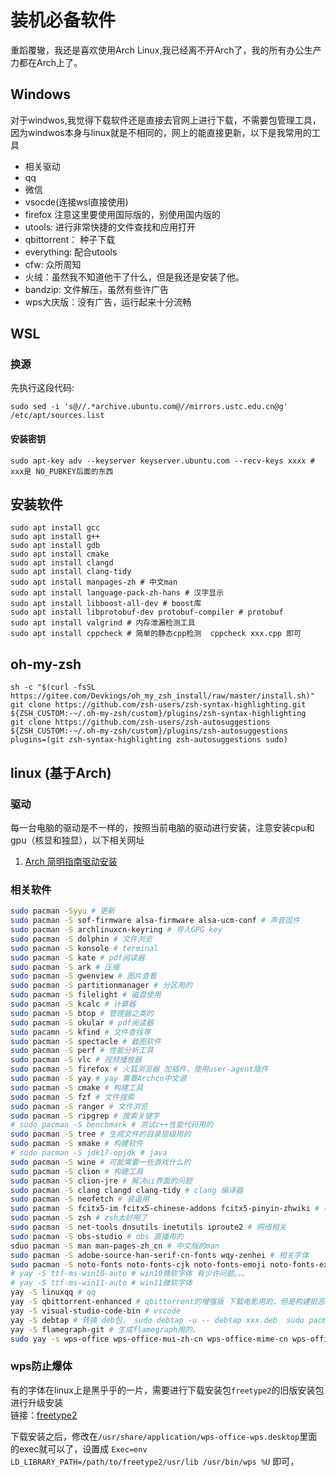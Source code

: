 # 装机必备软件

重蹈覆辙，我还是喜欢使用Arch Linux,我已经离不开Arch了，我的所有办公生产力都在Arch上了。

## Windows

对于windwos,我觉得下载软件还是直接去官网上进行下载，不需要包管理工具，因为windwos本身与linux就是不相同的，网上的能直接更新，以下是我常用的工具

- 相关驱动
- qq
- 微信
- vsocde(连接wsl直接使用)
- firefox 注意这里要使用国际版的，别使用国内版的
- utools: 进行非常快捷的文件查找和应用打开
- qbittorrent： 种子下载
- everything: 配合utools
- cfw: 众所周知
- 火绒：虽然我不知道他干了什么，但是我还是安装了他。
- bandzip: 文件解压，虽然有些许广告
- wps大庆版：没有广告，运行起来十分流畅

## WSL

### 换源

先执行这段代码:

```shell
sudo sed -i 's@//.*archive.ubuntu.com@//mirrors.ustc.edu.cn@g' /etc/apt/sources.list
```

#### 安装密钥

```shell
sudo apt-key adv --keyserver keyserver.ubuntu.com --recv-keys xxxx # xxx是 NO_PUBKEY后面的东西
```

## 安装软件


```shell
sudo apt install gcc
sudo apt install g++
sudo apt install gdb
sudo apt install cmake
sudo apt install clangd 
sudo apt install clang-tidy
sudo apt install manpages-zh # 中文man
sudo apt install language-pack-zh-hans # 汉字显示
sudo apt install libboost-all-dev # boost库
sudo apt install libprotobuf-dev protobuf-compiler # protobuf
sudo apt install valgrind # 内存泄漏检测工具
sudo apt install cppcheck # 简单的静态cpp检测  cppcheck xxx.cpp 即可
```

## oh-my-zsh

```shell
sh -c "$(curl -fsSL https://gitee.com/Devkings/oh_my_zsh_install/raw/master/install.sh)"
git clone https://github.com/zsh-users/zsh-syntax-highlighting.git ${ZSH_CUSTOM:-~/.oh-my-zsh/custom}/plugins/zsh-syntax-highlighting
git clone https://github.com/zsh-users/zsh-autosuggestions ${ZSH_CUSTOM:-~/.oh-my-zsh/custom}/plugins/zsh-autosuggestions
plugins=(git zsh-syntax-highlighting zsh-autosuggestions sudo)
```

## linux (基于Arch)

### 驱动

每一台电脑的驱动是不一样的，按照当前电脑的驱动进行安装，注意安装cpu和gpu（核显和独显），以下相关网址

1. [Arch 简明指南驱动安装](https://arch.icekylin.online/guide/rookie/graphic-driver.html)

### 相关软件

```bash
sudo pacman -Syyu # 更新
sudo pacman -S sof-firmware alsa-firmware alsa-ucm-conf # 声音固件
sudo pacman -S archlinuxcn-keyring # 导入GPG key
sudo pacman -S dolphin # 文件浏览
sudo pacman -S konsole # terminal
sudo pacman -S kate # pdf阅读器
sudo pacman -S ark # 压缩
sudo pacman -S gwenview # 图片查看 
sudo pacman -S partitionmanager # 分区用的
sudo pacman -S filelight # 磁盘使用
sudo pacman -S kcalc # 计算器 
sudo pacman -S btop # 管理器之类的
sudo pacman -S okular # pdf阅读器
sudo pacamn -S kfind # 文件查找等
sudo pacman -S spectacle # 截图软件
sudo pacman -S perf # 性能分析工具
sudo pacman -S vlc # 视频播放器
sudo pacman -S firefox # 火狐浏览器 加插件，使用user-agent插件
sudo pacman -S yay # yay 需要Archcn中文源
sudo pacman -S cmake # 构建工具 
sudo pacman -S fzf # 文件搜索
sudo pacman -S ranger # 文件浏览
sudo pacman -S ripgrep # 搜索关键字
# sudo pacman -S benchmark # 测试c++性能代码用的
sudo pacman -S tree # 生成文件的目录层级用的
sudo pacman -S xmake # 构建软件
# sudo pacman -S jdk17-opjdk # java
sudo pacman -S wine # 可能需要一些游戏什么的
sudo pacman -S clion # 构建工具
sudo pacman -S clion-jre # 解决ui界面的问题
sudo pacman -S clang clangd clang-tidy # clang 编译器
sudo pacman -S neofetch # 装逼用
sudo pacman -S fcitx5-im fcitx5-chinese-addons fcitx5-pinyin-zhwiki # 中文输入法
sudo pacman -S zsh # zsh太好用了
sudo pacman -S net-tools dnsutils inetutils iproute2 # 网络相关
sudo pacman -S obs-studio # obs 直播用的
sduo pacman -S man man-pages-zh_cn # 中文版的man
sudo pacman -S adobe-source-han-serif-cn-fonts wqy-zenhei # 相关字体
sudo pacman -S noto-fonts noto-fonts-cjk noto-fonts-emoji noto-fonts-extra # 相关字体
# yay -S ttf-ms-win10-auto # win10微软字体 有少许问题。。。
# yay -S ttf-ms-win11-auto # win11微软字体
yay -S linuxqq # qq
yay -S qbittorrent-enhanced # qbittorrent的增强版 下载电影用的，但是构建挺恶心的qwq
yay -S visual-studio-code-bin # vscode
yay -S debtap # 转换 deb包， sudo debtap -u -- debtap xxx.deb  sudo pacman -U xxxx
yay -S flamegraph-git # 生成flamegraph用的。
sudo yay -s wps-office wps-office-mui-zh-cn wps-office-mime-cn wps-office-fonts ttf-ms-fonts ttf-wps-fonts # wps的相关
```

### wps防止爆体

有的字体在linux上是黑乎乎的一片，需要进行下载安装包`freetype2`的旧版安装包进行升级安装  
链接：[freetype2](https://archive.org/download/archlinux_pkg_freetype2/freetype2-2.13.0-1-x86_64.pkg.tar.zst)

下载安装之后，修改在`/usr/share/application/wps-office-wps.desktop`里面的exec就可以了，设置成  `Exec=env LD_LIBRARY_PATH=/path/to/freetype2/usr/lib /usr/bin/wps %U` 即可，
